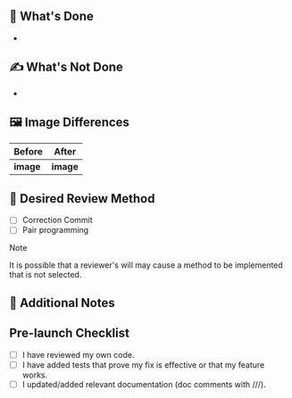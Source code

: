 ## 🙌 What's Done
<!-- What has been done in this Pull Request? -->
- 

## ✍️ What's Not Done
<!-- What is not done in this Pull Request? If none, write "None". -->
- 

## 🖼️ Image Differences
<!-- Attach Before and After capture images or videos if there are UI changes. -->

| Before    | After     |
| --------- | --------- |
| __image__ | __image__ |

## 🤼 Desired Review Method
<!-- Select the review method you expect reviewers to use. -->

- [ ] Correction Commit
- [ ] Pair programming

> [!NOTE]
> It is possible that a reviewer's will may cause a method to be implemented that is not selected.

## 📝 Additional Notes
<!-- Additional information for reviewers, such as concerns or notes for the implementation. -->

## Pre-launch Checklist

- [ ] I have reviewed my own code.
- [ ] I have added tests that prove my fix is effective or that my feature works.
- [ ] I updated/added relevant documentation (doc comments with ///).
